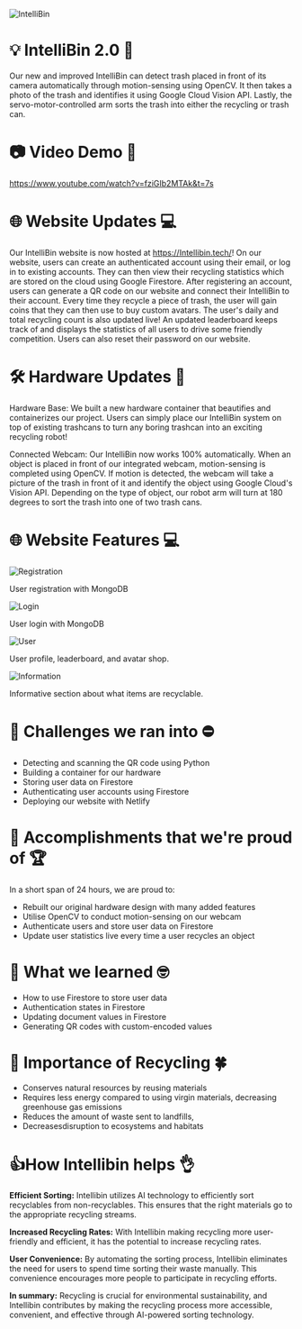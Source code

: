 
![IntelliBin](https://github.com/asyf16/IntelliBin/assets/144833617/e4462c99-c087-4af3-85c7-6b278d50a97d)
# 💡 IntelliBin 2.0 💯

Our new and improved IntelliBin can detect trash placed in front of its camera automatically through motion-sensing using OpenCV. It then takes a photo of the trash and identifies it using Google Cloud Vision API. Lastly, the servo-motor-controlled arm sorts the trash into either the recycling or trash can. 


# 📷 Video Demo 🎥
https://www.youtube.com/watch?v=fziGIb2MTAk&t=7s


# 🌐 Website Updates 💻

Our IntelliBin website is now hosted at https://Intellibin.tech/! On our website, users can create an authenticated account using their email, or log in to existing accounts. They can then view their recycling statistics which are stored on the cloud using Google Firestore. After registering an account, users can generate a QR code on our website and connect their IntelliBin to their account. Every time they recycle a piece of trash, the user will gain coins that they can then use to buy custom avatars. The user's daily and total recycling count is also updated live! An updated leaderboard keeps track of and displays the statistics of all users to drive some friendly competition. Users can also reset their password on our website.


# 🛠️ Hardware Updates 💬
Hardware Base: We built a new hardware container that beautifies and containerizes our project. Users can simply place our IntelliBin system on top of existing trashcans to turn any boring trashcan into an exciting recycling robot!

Connected Webcam: Our IntelliBin now works 100% automatically. When an object is placed in front of our integrated webcam, motion-sensing is completed using OpenCV. If motion is detected, the webcam will take a picture of the trash in front of it and identify the object using Google Cloud's Vision API. Depending on the type of object, our robot arm will turn at 180 degrees to sort the trash into one of two trash cans. 


# 🌐 Website Features 💻
![Registration](https://github.com/asyf16/IntelliBin/assets/144833617/1bf42431-06a6-43a4-9668-d115c0ea5636)

User registration with MongoDB

![Login](https://github.com/asyf16/IntelliBin/assets/144833617/532673c8-0506-406e-86aa-1c27ae63c753)

User login with MongoDB

![User](https://github.com/asyf16/IntelliBin/assets/144833617/3aec997f-8f89-40c9-82c6-5d282057315f)

User profile, leaderboard, and avatar shop.

![Information](https://github.com/asyf16/IntelliBin/assets/144833617/afd22bbe-cffe-4412-95e4-19313ce49a97)

Informative section about what items are recyclable. 

# 🚧 Challenges we ran into ⛔
- Detecting and scanning the QR code using Python
- Building a container for our hardware
- Storing user data on Firestore
- Authenticating user accounts using Firestore
- Deploying our website with Netlify


# 🎉 Accomplishments that we're proud of 🏆
In a short span of 24 hours, we are proud to:
- Rebuilt our original hardware design with many added features
- Utilise OpenCV to conduct motion-sensing on our webcam
- Authenticate users and store user data on Firestore
- Update user statistics live every time a user recycles an object


# 🧠 What we learned 🤓
- How to use Firestore to store user data
- Authentication states in Firestore
- Updating document values in Firestore
- Generating QR codes with custom-encoded values


# 🌳 Importance of Recycling 🍀
- Conserves natural resources by reusing materials
- Requires less energy compared to using virgin materials, decreasing greenhouse gas emissions
- Reduces the amount of waste sent to landfills,
- Decreasesdisruption to ecosystems and habitats


# 👍How Intellibin helps 👌
**Efficient Sorting:** Intellibin utilizes AI technology to efficiently sort recyclables from non-recyclables. This ensures that the right materials go to the appropriate recycling streams.

**Increased Recycling Rates:** With Intellibin making recycling more user-friendly and efficient, it has the potential to increase recycling rates. 

**User Convenience:** By automating the sorting process, Intellibin eliminates the need for users to spend time sorting their waste manually. This convenience encourages more people to participate in recycling efforts. 

**In summary:** Recycling is crucial for environmental sustainability, and Intellibin contributes by making the recycling process more accessible, convenient, and effective through AI-powered sorting technology.
